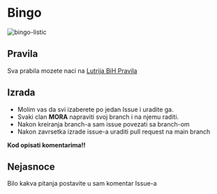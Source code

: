 # Bingo
![bingo-listic](https://user-images.githubusercontent.com/59808877/235364791-77df40b6-171f-4217-b433-dead1eef332f.png)

## Pravila
Sva prabila mozete naci na [Lutrija BiH Pravila](https://www.lutrijabih.ba/igre/loto-639/?title=loto-639)

## Izrada
- Molim vas da svi izaberete po jedan Issue i uradite ga. 
- Svaki clan **MORA** napraviti svoj branch i na njemu raditi.
- Nakon kreiranja branch-a sam issue povezati sa branch-om
- Nakon zavrsetka izrade issue-a uraditi pull request na main branch

**Kod opisati komentarima!!**

## Nejasnoce
Bilo kakva pitanja postavite u sam komentar Issue-a

